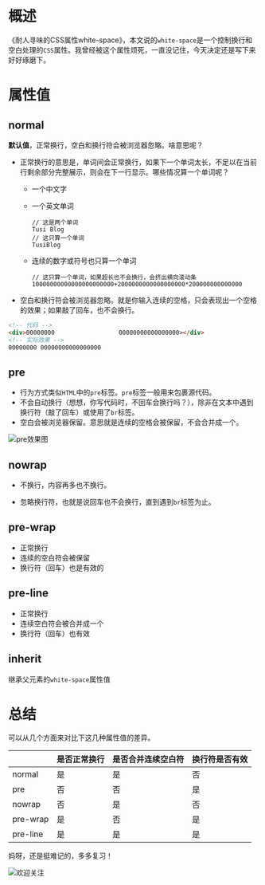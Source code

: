 # 概述

《耐人寻味的CSS属性white-space》，本文说的`white-space`是一个控制换行和空白处理的`CSS`属性。我曾经被这个属性烦死，一直没记住，今天决定还是写下来好好琢磨下。

# 属性值

## normal

**默认值**，正常换行，空白和换行符会被浏览器忽略。啥意思呢？

- 正常换行的意思是，单词间会正常换行，如果下一个单词太长，不足以在当前行剩余部分完整展示，则会在下一行显示。哪些情况算一个单词呢？

  - 一个中文字

  - 一个英文单词

    ```
    // 这是两个单词
    Tusi Blog
    // 这只算一个单词
    TusiBlog
    ```

  - 连续的数字或符号也只算一个单词

    ```
    // 这只算一个单词，如果超长也不会换行，会挤出横向滚动条
    10000000000000000000000+2000000000000000000*200000000000000
    ```

- 空白和换行符会被浏览器忽略。就是你输入连续的空格，只会表现出一个空格的效果；如果敲了回车，也不会换行。

```html
<!-- 代码 -->
<div>00000000                  00000000000000000></div>
<!-- 实际效果 -->
00000000 00000000000000000
```

## pre

- 行为方式类似`HTML`中的`pre`标签。`pre`标签一般用来包裹源代码。
- 不会自动换行（想想，你写代码时，不回车会换行吗？），除非在文本中遇到换行符（敲了回车）或使用了`br`标签。
- 空白会被浏览器保留。意思就是连续的空格会被保留，不会合并成一个。

![pre效果图](http://qncdn.wbjiang.cn/pre%E6%95%88%E6%9E%9C.png)

## nowrap

- 不换行，内容再多也不换行。

- 忽略换行符，也就是说回车也不会换行，直到遇到`br`标签为止。

## pre-wrap

- 正常换行
- 连续的空白符会被保留
- 换行符（回车）也是有效的

## pre-line

- 正常换行
- 连续空白符会被合并成一个
- 换行符（回车）也有效

## inherit

继承父元素的`white-space`属性值

# 总结

可以从几个方面来对比下这几种属性值的差异。

|          | 是否正常换行 | 是否合并连续空白符 | 换行符是否有效 |
| -------- | ------------ | ------------------ | -------------- |
| normal   | 是           | 是                 | 否             |
| pre      | 否           | 否                 | 是             |
| nowrap   | 否           | 是                 | 否             |
| pre-wrap | 是           | 否                 | 是             |
| pre-line | 是           | 是                 | 是             |

妈呀，还是挺难记的，多多复习！

![欢迎关注](https://qncdn.wbjiang.cn/%E6%AC%A2%E8%BF%8E%E5%85%B3%E6%B3%A8.png)

<div id="gitalk-container"></div>
<link rel="stylesheet" href="https://cdn.jsdelivr.net/npm/gitalk@1/dist/gitalk.css">
<script src="https://cdn.jsdelivr.net/npm/gitalk@1/dist/gitalk.min.js"></script>
<script>
var gitalk = new Gitalk({
    clientID: "c17498a9a9fa6e17b36a",
    clientSecret: "556df0480f8f48e142432f50273ea149cf206c07",
    repo: "FE-learning",
    owner: "cumt-robin",
    admin: ["cumt-robin"],
    id: decodeURIComponent(location.pathname)
});
gitalk.render("gitalk-container");
</script>